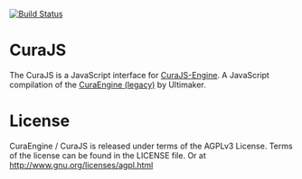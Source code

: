 [![Build Status](https://travis-ci.org/Skeen/CuraJS.svg?branch=master)](https://travis-ci.org/Skeen/CuraJS)

CuraJS
======
The CuraJS is a JavaScript interface for [CuraJS-Engine](https://github.com/Skeen/CuraJS-Engine).
A JavaScript compilation of the [CuraEngine (legacy)](https://github.com/Ultimaker/CuraEngine) by Ultimaker.

License
=======
CuraEngine / CuraJS is released under terms of the AGPLv3 License.
Terms of the license can be found in the LICENSE file. Or at http://www.gnu.org/licenses/agpl.html
